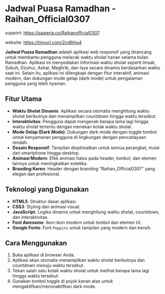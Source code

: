 
# **Jadwal Puasa Ramadhan - Raihan_Official0307**

support: https://saweria.co/Raihanofficial0307

website: https://tinyurl.com/2cd6hju4

**Jadwal Puasa Ramadhan** adalah aplikasi web responsif yang dirancang untuk membantu pengguna melacak waktu sholat harian selama bulan Ramadhan. Aplikasi ini menyediakan informasi waktu sholat seperti Imsak, Subuh, Dzuhur, Ashar, Maghrib, dan Isya secara dinamis berdasarkan waktu saat ini. Selain itu, aplikasi ini dilengkapi dengan fitur interaktif, animasi modern, dan dukungan mode gelap (dark mode) untuk pengalaman pengguna yang lebih nyaman.

## **Fitur Utama**
- **Waktu Sholat Dinamis**: Aplikasi secara otomatis menghitung waktu sholat berikutnya dan menampilkan countdown hingga waktu tersebut.
- **Interaktivitas**: Pengguna dapat mengecek berapa lama lagi hingga waktu sholat tertentu dengan menekan kotak waktu sholat.
- **Mode Gelap (Dark Mode)**: Dukungan dark mode dengan toggle tombol untuk kenyamanan pengguna di lingkungan dengan pencahayaan rendah.
- **Desain Responsif**: Tampilan dioptimalkan untuk semua perangkat, mulai dari smartphone hingga desktop.
- **Animasi Modern**: Efek animasi halus pada header, tombol, dan elemen lainnya untuk meningkatkan estetika.
- **Branding Keren**: Header dengan branding "Raihan_Official0307" yang elegan dan profesional.

## **Teknologi yang Digunakan**
- **HTML5**: Struktur dasar aplikasi.
- **CSS3**: Styling dan animasi visual.
- **JavaScript**: Logika dinamis untuk menghitung waktu sholat, countdown, dan interaktivitas.
- **Font Awesome**: Ikon-ikon modern untuk tombol dan elemen UI.
- **Google Fonts**: Font `Poppins` untuk tampilan yang modern dan bersih.

## **Cara Menggunakan**
1. Buka aplikasi di browser Anda.
2. Aplikasi akan otomatis menampilkan waktu sholat berikutnya dan countdown menuju waktu tersebut.
3. Tekan salah satu kotak waktu sholat untuk melihat berapa lama lagi hingga waktu tersebut.
4. Gunakan tombol toggle di pojok kanan atas untuk mengaktifkan/menonaktifkan dark mode.
